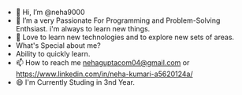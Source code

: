 - 👋 Hi, I’m @neha9000
- 👀 I’m a very Passionate For Programming and Problem-Solving Enthsiast. i'm always to learn new things.
- 🌱 Love to learn new technologies and to explore new sets of areas.
-  What's Special about me?
-   Ability to quickly learn.
- 📫 How to reach me nehaguptacom04@gmail.com or https://www.linkedin.com/in/neha-kumari-a5620124a/
- 😄 I'm Currently Studing in 3nd Year.
  

<!---
neha9000/neha9000 is a ✨ special ✨ repository because its `README.md` (this file) appears on your GitHub profile.
You can click the Preview link to take a look at your changes.
--->
